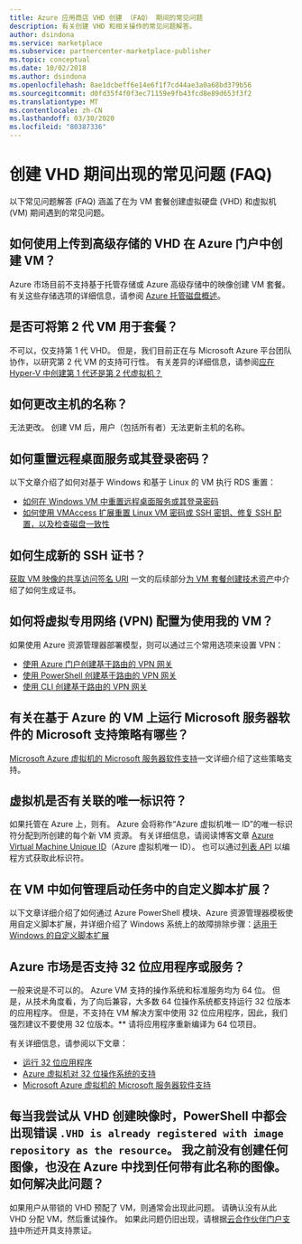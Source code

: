 ```yaml
---
title: Azure 应用商店 VHD 创建 （FAQ） 期间的常见问题
description: 有关创建 VHD 和相关操作的常见问题解答。
author: dsindona
ms.service: marketplace
ms.subservice: partnercenter-marketplace-publisher
ms.topic: conceptual
ms.date: 10/02/2018
ms.author: dsindona
ms.openlocfilehash: 8ae1dcbeff6e14e6f1f7cd44ae3a0a68bd379b56
ms.sourcegitcommit: d0fd35f4f0f3ec71159e9fb43fcd8e89d653f3f2
ms.translationtype: MT
ms.contentlocale: zh-CN
ms.lasthandoff: 03/30/2020
ms.locfileid: "80387336"
---
```

# <a name="common-issues-during-vhd-creation-faq"></a>创建 VHD 期间出现的常见问题 (FAQ)

以下常见问题解答 (FAQ) 涵盖了在为 VM 套餐创建虚拟硬盘 (VHD) 和虚拟机 (VM) 期间遇到的常见问题。 

## <a name="how-do-you-create-a-vm-from-the-azure-portal-using-the-vhd-that-is-uploaded-to-premium-storage"></a>如何使用上传到高级存储的 VHD 在 Azure 门户中创建 VM？

Azure 市场目前不支持基于托管存储或 Azure 高级存储中的映像创建 VM 套餐。  有关这些存储选项的详细信息，请参阅 [Azure 托管磁盘概述](https://docs.microsoft.com/azure/virtual-machines/windows/managed-disks-overview)。


## <a name="can-you-use-generation-2-vms-for-offers"></a>是否可将第 2 代 VM 用于套餐？

不可以，仅支持第 1 代 VHD。  但是，我们目前正在与 Microsoft Azure 平台团队协作，以研究第 2 代 VM 的支持可行性。  有关差异的详细信息，请参阅[应在 Hyper-V 中创建第 1 代还是第 2 代虚拟机？](https://docs.microsoft.com/windows-server/virtualization/hyper-v/plan/should-i-create-a-generation-1-or-2-virtual-machine-in-hyper-v)


## <a name="how-do-you-change-the-name-of-the-host"></a>如何更改主机的名称？

无法更改。  创建 VM 后，用户（包括所有者）无法更新主机的名称。


## <a name="how-do-you-reset-the-remote-desktop-service-or-its-sign-in-password"></a>如何重置远程桌面服务或其登录密码？

以下文章介绍了如何对基于 Windows 和基于 Linux 的 VM 执行 RDS 重置：   

- [如何在 Windows VM 中重置远程桌面服务或其登录密码](https://azure.microsoft.com/documentation/articles/virtual-machines-windows-reset-rdp/)
- [如何使用 VMAccess 扩展重置 Linux VM 密码或 SSH 密钥、修复 SSH 配置，以及检查磁盘一致性](https://azure.microsoft.com/documentation/articles/virtual-machines-linux-classic-reset-access/)


## <a name="how-do-you-generate-new-ssh-certificates"></a>如何生成新的 SSH 证书？

[获取 VM 映像的共享访问签名 URI](./cpp-get-sas-uri.md) 一文的后续部分[为 VM 套餐创建技术资产](./cpp-create-technical-assets.md)中介绍了如何生成证书。


## <a name="how-do-you-configure-a-virtual-private-network-vpn-to-work-with-my-vms"></a>如何将虚拟专用网络 (VPN) 配置为使用我的 VM？

如果使用 Azure 资源管理器部署模型，则可以通过三个常用选项来设置 VPN：
- [使用 Azure 门户创建基于路由的 VPN 网关](https://docs.microsoft.com/azure/vpn-gateway/create-routebased-vpn-gateway-portal)
- [使用 PowerShell 创建基于路由的 VPN 网关](https://docs.microsoft.com/azure/vpn-gateway/create-routebased-vpn-gateway-powershell)
- [使用 CLI 创建基于路由的 VPN 网关](https://docs.microsoft.com/azure/vpn-gateway/create-routebased-vpn-gateway-cli)


## <a name="what-are-microsoft-support-policies-for-running-microsoft-server-software-on-azure-based-vms"></a>有关在基于 Azure 的 VM 上运行 Microsoft 服务器软件的 Microsoft 支持策略有哪些？

[Microsoft Azure 虚拟机的 Microsoft 服务器软件支持](https://support.microsoft.com/help/2721672/microsoft-server-software-support-for-microsoft-azure-virtual-machines)一文详细介绍了这些策略支持。


## <a name="do-virtual-machines-have-unique-identifiers-associated-with-them"></a>虚拟机是否有关联的唯一标识符？

如果托管在 Azure 上，则有。  Azure 会将称作“Azure 虚拟机唯一 ID”的唯一标识符分配到所创建的每个新 VM 资源。  有关详细信息，请阅读博客文章 [Azure Virtual Machine Unique ID](https://blogs.msdn.microsoft.com/wasimbloch/2016/10/20/azure-virtual-machine-unique-id/)（Azure 虚拟机唯一 ID）。  也可以通过[列表 API](https://docs.microsoft.com/rest/api/compute/virtualmachines/list) 以编程方式获取此标识符。


## <a name="in-a-vm-how-do-you-manage-the-custom-script-extension-in-the-startup-task"></a>在 VM 中如何管理启动任务中的自定义脚本扩展？

以下文章详细介绍了如何通过 Azure PowerShell 模块、Azure 资源管理器模板使用自定义脚本扩展，并详细介绍了 Windows 系统上的故障排除步骤：[适用于 Windows 的自定义脚本扩展](https://azure.microsoft.com/documentation/articles/virtual-machines-windows-extensions-customscript/)


## <a name="are-32-bit-applications-or-services-supported-in-the-azure-marketplace"></a>Azure 市场是否支持 32 位应用程序或服务？

一般来说是不可以的。  Azure VM 支持的操作系统和标准服务均为 64 位。  但是，从技术角度看，为了向后兼容，大多数 64 位操作系统都支持运行 32 位版本的应用程序。  但是，不支持在 VM 解决方案中使用 32 位应用程序，因此，我们强烈建议不要使用 32 位版本。**  请将应用程序重新编译为 64 位项目。

有关详细信息，请参阅以下文章：
- [运行 32 位应用程序](https://docs.microsoft.com/windows/desktop/WinProg64/running-32-bit-applications)
- [Azure 虚拟机对 32 位操作系统的支持](https://support.microsoft.com/help/4021388/support-for-32-bit-operating-systems-in-azure-virtual-machines)
- [Microsoft Azure 虚拟机的 Microsoft 服务器软件支持](https://support.microsoft.com/help/2721672/microsoft-server-software-support-for-microsoft-azure-virtual-machines)


## <a name="every-time-i-try-to-create-an-image-from-my-vhds-i-get-the-error-vhd-is-already-registered-with-image-repository-as-the-resource-in-powershell-i-did-not-create-any-image-before-nor-did-i-find-any-image-with-this-name-in-azure-how-do-i-resolve-this-issue"></a>每当我尝试从 VHD 创建映像时，PowerShell 中都会出现错误 `.VHD is already registered with image repository as the resource`。 我之前没有创建任何图像，也没在 Azure 中找到任何带有此名称的图像。 如何解决此问题？

如果用户从带锁的 VHD 预配了 VM，则通常会出现此问题。  请确认没有从此 VHD 分配 VM，然后重试操作。  如果此问题仍旧出现，请根据[云合作伙伴门户支持](https://docs.microsoft.com/azure/marketplace/cloud-partner-portal-orig/cloud-partner-portal-support-for-cloud-partner-portal)中所述开具支持票证。 

